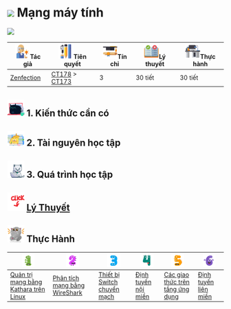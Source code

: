 # <img src="/images/docs/HP/CT112.png" width="50"> Mạng máy tính 

<img src="https://readme-typing-svg.herokuapp.com?font=tahoma&lines=B%E1%BA%A3ng+sau+tham+kh%E1%BA%A3o+c%E1%BB%A7a+CTU">

| <img src="https://raw.githubusercontent.com/Zenfection/Image/master/2021/07/31-17-12-38-Professor%20Male.png" title="" alt="Professor Male.png" width="35">Tác giả | <img title="" src="https://raw.githubusercontent.com/Zenfection/Image/master/2021/07/31-17-08-42-Learning%20Tools.png" alt="Learning Tools.png" width="35">Tiên quyết | <img src="https://raw.githubusercontent.com/Zenfection/Image/master/2021/07/31-17-13-24-Degree.png" title="" alt="Degree.png" width="35">Tín chỉ | <img src="https://raw.githubusercontent.com/Zenfection/Image/master/2021/07/31-17-10-10-Rage%20Room%20Rules.png" title="" alt="Rage Room Rules.png" width="35">Lý thuyết | <img src="https://raw.githubusercontent.com/Zenfection/Image/master/2021/07/31-17-11-54-Student%20Desk.png" title="" alt="Student Desk.png" width="35">Thực hành |
| ------------------------------------------------------------------------------------------------------------------------------------------------------------------ | --------------------------------------------------------------------------------------------------------------------------------------------------------------------- | ------------------------------------------------------------------------------------------------------------------------------------------------ | ------------------------------------------------------------------------------------------------------------------------------------------------------------------------ | ---------------------------------------------------------------------------------------------------------------------------------------------------------------- |
| [Zenfection](http://facebook.com/zenfection)                                                                                                                       | [CT178](/cosonganh/CT178-Nguyen_ly_he_dieu_hanh/) > [CT173](/nhapmon/CT173-Kien_truc_may_tinh/)                                                                                                                                                               | 3                                                                                                                                                | 30 tiết                                                                                                                                                                       | 30 tiết                                                                                                                                                               |

## <img src="https://raw.githubusercontent.com/Zenfection/Image/master/2021/08/02-21-26-29-tenor.gif" width="40"> 1. Kiến thức cần có

## <img src="https://raw.githubusercontent.com/Zenfection/Image/master/2021/08/02-21-24-49-tenor.gif" width="40"> 2. Tài nguyên học tập

## <img src="https://raw.githubusercontent.com/Zenfection/Image/master/2021/08/02-21-41-35-tenor.gif" width="40"> 3. Quá trình học tập

## <img src="https://raw.githubusercontent.com/Zenfection/Image/master/2021/08/02-22-18-48-tenor.gif" width="40"> [Lý Thuyết](/cosonganh/CT112-Mang_may_tinh/Tailieu/Chapter1/1.md)

## <img src="https://raw.githubusercontent.com/Zenfection/Image/master/2021/10/12-16-35-26-blukittie-blu.gif" width="40"> Thực Hành
 
| <img src="https://raw.githubusercontent.com/Zenfection/Image/master/2021/10/08-14-42-05-icons8-1_cute.png" width="30">                                  | <img src="https://raw.githubusercontent.com/Zenfection/Image/master/2021/10/08-14-42-09-icons8-2_cute.png" width="30">                          | <img src="https://raw.githubusercontent.com/Zenfection/Image/master/2021/10/08-14-42-15-icons8-3_cute.png" width="30">                        | <img src="https://raw.githubusercontent.com/Zenfection/Image/master/2021/10/08-14-42-19-icons8-4_cute.png" width="30">                | <img src="https://raw.githubusercontent.com/Zenfection/Image/master/2021/10/08-14-42-25-icons8-5_cute.png" width="30">                             | <img src="https://raw.githubusercontent.com/Zenfection/Image/master/2021/11/03-10-49-45-icons8-6_cute.png" width="30">                 |
| --------------------------------------- | ------------------------------- | ----------------------------- | --------------------- | ---------------------------------- | ---------------------- |
| [Quản trị mạng bằng Kathara trên Linux](/cosonganh/CT112-Mang_may_tinh/Thuchanh/1.md) | [Phân tích mạng bằng WireShark](/cosonganh/CT112-Mang_may_tinh/Thuchanh/2.md) | [Thiết bị Switch chuyển mạch](/cosonganh/CT112-Mang_may_tinh/Thuchanh/3.md) | [Định tuyến nội miền](/cosonganh/CT112-Mang_may_tinh/Thuchanh/4.md) | [Các giao thức trên tầng ứng dụng](/cosonganh/CT112-Mang_may_tinh/Thuchanh/5.md) | [Định tuyến liên miền](/cosonganh/CT112-Mang_may_tinh/Thuchanh/6.md) |


<comment/> 
 